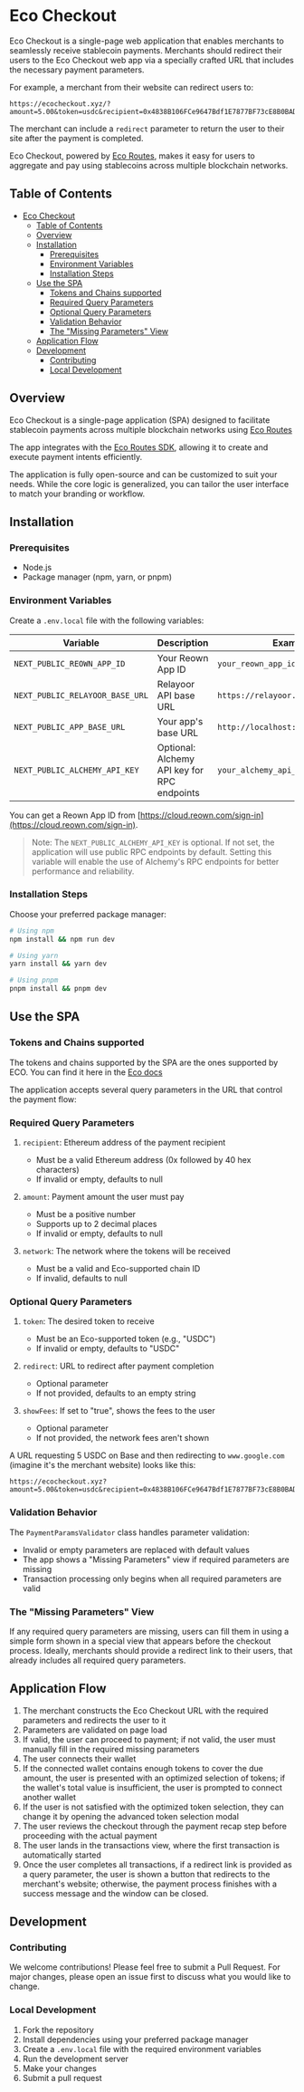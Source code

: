 # Eco Checkout

Eco Checkout is a single-page web application that enables merchants to seamlessly receive stablecoin payments. Merchants should redirect their users to the Eco Checkout web app via a specially crafted URL that includes the necessary payment parameters.

For example, a merchant from their website can redirect users to:

```url
https://ecocheckout.xyz/?amount=5.00&token=usdc&recipient=0x4838B106FCe9647Bdf1E7877BF73cE8B0BAD5f97&network=8453&redirect=www.google.com
```

The merchant can include a `redirect` parameter to return the user to their site after the payment is completed.

Eco Checkout, powered by [Eco Routes](https://eco.com/docs/routes/overview), makes it easy for users to aggregate and pay using stablecoins across multiple blockchain networks.

## Table of Contents

- [Eco Checkout](#eco-checkout)
  - [Table of Contents](#table-of-contents)
  - [Overview](#overview)
  - [Installation](#installation)
    - [Prerequisites](#prerequisites)
    - [Environment Variables](#environment-variables)
    - [Installation Steps](#installation-steps)
  - [Use the SPA](#use-the-spa)
    - [Tokens and Chains supported](#tokens-and-chains-supported)
    - [Required Query Parameters](#required-query-parameters)
    - [Optional Query Parameters](#optional-query-parameters)
    - [Validation Behavior](#validation-behavior)
    - [The "Missing Parameters" View](#the-missing-parameters-view)
  - [Application Flow](#application-flow)
  - [Development](#development)
    - [Contributing](#contributing)
    - [Local Development](#local-development)

## Overview

Eco Checkout is a single-page application (SPA) designed to facilitate stablecoin payments across multiple blockchain networks using [Eco Routes](https://eco.com/docs/routes/overview)

The app integrates with the [Eco Routes SDK](https://eco.com/docs/routes/quickstart), allowing it to create and execute payment intents efficiently.

The application is fully open-source and can be customized to suit your needs. While the core logic is generalized, you can tailor the user interface to match your branding or workflow.

## Installation

### Prerequisites

- Node.js
- Package manager (npm, yarn, or pnpm)

### Environment Variables

Create a `.env.local` file with the following variables:

| Variable                        | Description                                 | Example                            |
| ------------------------------- | ------------------------------------------- | ---------------------------------- |
| `NEXT_PUBLIC_REOWN_APP_ID`      | Your Reown App ID                           | `your_reown_app_id`                |
| `NEXT_PUBLIC_RELAYOOR_BASE_URL` | Relayoor API base URL                       | `https://relayoor.beam.eco/api/v1` |
| `NEXT_PUBLIC_APP_BASE_URL`      | Your app's base URL                         | `http://localhost:3000`            |
| `NEXT_PUBLIC_ALCHEMY_API_KEY`   | Optional: Alchemy API key for RPC endpoints | `your_alchemy_api_key`             |

You can get a Reown App ID from [https://cloud.reown.com/sign-in](https://cloud.reown.com/sign-in).

> Note: The `NEXT_PUBLIC_ALCHEMY_API_KEY` is optional. If not set, the application will use public RPC endpoints by default. Setting this variable will enable the use of Alchemy's RPC endpoints for better performance and reliability.

### Installation Steps

Choose your preferred package manager:

```bash
# Using npm
npm install && npm run dev

# Using yarn
yarn install && yarn dev

# Using pnpm
pnpm install && pnpm dev
```

## Use the SPA

### Tokens and Chains supported

The tokens and chains supported by the SPA are the ones supported by ECO. You can find it here in the [Eco docs](https://eco.com/docs/routes/chain-support)

The application accepts several query parameters in the URL that control the payment flow:

### Required Query Parameters

1. `recipient`: Ethereum address of the payment recipient

   - Must be a valid Ethereum address (0x followed by 40 hex characters)
   - If invalid or empty, defaults to null

2. `amount`: Payment amount the user must pay

   - Must be a positive number
   - Supports up to 2 decimal places
   - If invalid or empty, defaults to null

3. `network`: The network where the tokens will be received

   - Must be a valid and Eco-supported chain ID
   - If invalid, defaults to null

### Optional Query Parameters

1. `token`: The desired token to receive

   - Must be an Eco-supported token (e.g., "USDC")
   - If invalid or empty, defaults to "USDC"

2. `redirect`: URL to redirect after payment completion

   - Optional parameter
   - If not provided, defaults to an empty string

3. `showFees`: If set to "true", shows the fees to the user

   - Optional parameter
   - If not provided, the network fees aren't shown

A URL requesting 5 USDC on Base and then redirecting to `www.google.com` (imagine it's the merchant website) looks like this:

```url
https://ecocheckout.xyz?amount=5.00&token=usdc&recipient=0x4838B106FCe9647Bdf1E7877BF73cE8B0BAD5f97&network=8453&redirect=www.google.com
```

### Validation Behavior

The `PaymentParamsValidator` class handles parameter validation:

- Invalid or empty parameters are replaced with default values
- The app shows a "Missing Parameters" view if required parameters are missing
- Transaction processing only begins when all required parameters are valid

### The "Missing Parameters" View

If any required query parameters are missing, users can fill them in using a simple form shown in a special view that appears before the checkout process. Ideally, merchants should provide a redirect link to their users, that already includes all required query parameters.

## Application Flow

1. The merchant constructs the Eco Checkout URL with the required parameters and redirects the user to it
2. Parameters are validated on page load
3. If valid, the user can proceed to payment; if not valid, the user must manually fill in the required missing parameters
4. The user connects their wallet
5. If the connected wallet contains enough tokens to cover the due amount, the user is presented with an optimized selection of tokens; if the wallet's total value is insufficient, the user is prompted to connect another wallet
6. If the user is not satisfied with the optimized token selection, they can change it by opening the advanced token selection modal
7. The user reviews the checkout through the payment recap step before proceeding with the actual payment
8. The user lands in the transactions view, where the first transaction is automatically started
9. Once the user completes all transactions, if a redirect link is provided as a query parameter, the user is shown a button that redirects to the merchant's website; otherwise, the payment process finishes with a success message and the window can be closed.

## Development

### Contributing

We welcome contributions! Please feel free to submit a Pull Request. For major changes, please open an issue first to discuss what you would like to change.

### Local Development

1. Fork the repository
2. Install dependencies using your preferred package manager
3. Create a `.env.local` file with the required environment variables
4. Run the development server
5. Make your changes
6. Submit a pull request
